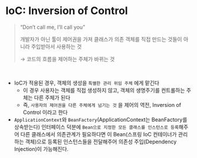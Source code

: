 # IoC: Inversion of Control

> “Don’t call me, I’ll call you”
>
> 개발자가 아닌 툴이 제어권을 가져 클래스가 의존 객체를 직접 만드는 것들이 아니라 주입받아서 사용하는 것
>
> → 코드의 흐름을 제어하는 주체가 바뀌는 것
<br/>

- IoC가 적용된 경우, 객체의 생성을 `특별한 관리 위임 주체` 에게 맡긴다
  - 이 경우 사용자는 객체를 직접 생성하지 않고, 객체의 생명주기를 컨트롤하는 주체는 다른 주체가 된다
  - 즉, `사용자의 제어권을 다른 주체에게 넘기는 것` 을 제어의 역전, Inversion of Control 이라고 한다
- `ApplicationContext`와 `BeanFactory`(ApplicationContext는 BeanFactory를 상속받는다) 인터페이스 덕분에 `Bean으로 지정한 모든 클래스를 인스턴스로 등록`해주어 다른 클래스에서 의존관계가 필요하다면 이 Bean(스프링 IoC 컨테이너가 관리 하는 객체)으로 등록된 인스턴스들을 전달해주어 의존성 주입(Dependency Injection)이 가능해진다.
